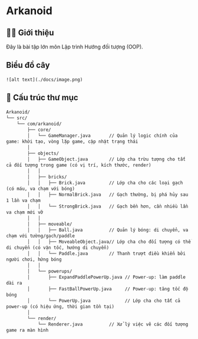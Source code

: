 # Arkanoid

## 👨‍🏫 Giới thiệu
Đây là bài tập lớn môn Lập trình Hướng đối tượng (OOP).  

## Biểu đồ cây
    ![alt text](./docs/image.png)
## 📂 Cấu trúc thư mục

    Arkanoid/
    └── src/
        └── com/arkanoid/
            ├── core/
            │   └── GameManager.java       // Quản lý logic chính của game: khởi tạo, vòng lặp game, cập nhật trạng thái
            │
            ├── objects/
            │   ├── GameObject.java        // Lớp cha trừu tượng cho tất cả đối tượng trong game (có vị trí, kích thước, render)
            │   │
            │   ├── bricks/
            │   │   ├── Brick.java         // Lớp cha cho các loại gạch (có máu, va chạm với bóng)
            │   │   ├── NormalBrick.java   // Gạch thường, bị phá hủy sau 1 lần va chạm
            │   │   └── StrongBrick.java   // Gạch bền hơn, cần nhiều lần va chạm mới vỡ
            │   │
            │   ├── moveable/
            │   │   ├── Ball.java          // Quản lý bóng: di chuyển, va chạm với tường/gạch/paddle
            │   │   ├── MoveableObject.java// Lớp cha cho đối tượng có thể di chuyển (có vận tốc, hướng di chuyển)
            │   │   └── Paddle.java        // Thanh trượt điều khiển bởi người chơi, hứng bóng
            │   │
            │   └── powerups/
            │       ├── ExpandPaddlePowerUp.java // Power-up: làm paddle dài ra
            │       ├── FastBallPowerUp.java     // Power-up: tăng tốc độ bóng
            │       └── PowerUp.java             // Lớp cha cho tất cả power-up (có hiệu ứng, thời gian tồn tại)
            │
            └── render/
                └── Renderer.java          // Xử lý việc vẽ các đối tượng game ra màn hình




